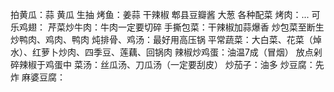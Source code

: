拍黄瓜：蒜 黄瓜 生抽
烤鱼：姜蒜  干辣椒 郫县豆瓣酱 大葱  各种配菜
烤肉：...
可乐鸡翅：
芹菜炒牛肉：牛肉一定要切碎
手撕包菜：干辣椒加蒜爆香  炒包菜至断生
炒鸭肉、鸡肉、鸭肉
炖排骨、鸡汤：最好用高压锅
平常蔬菜：大白菜、花菜（焯水）、红萝卜炒肉、四季豆、莲藕、回锅肉
辣椒炒鸡蛋：油温7成（冒烟） 放点剁碎辣椒于鸡蛋中
菜汤：丝瓜汤、刀瓜汤（一定要刮皮）
炒茄子：油多
炒豆腐：先炸
麻婆豆腐：
